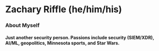 # Zachary Riffle (he/him/his)
### About Myself
#### Just another security person. Passions include security (SIEM/XDR), AI/ML, geopolitics, Minnesota sports, and Star Wars.

